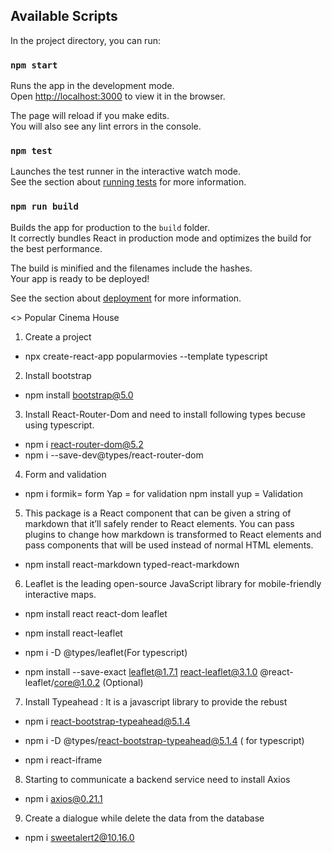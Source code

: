 ## Available Scripts

In the project directory, you can run:

### `npm start`

Runs the app in the development mode.\
Open [http://localhost:3000](http://localhost:3000) to view it in the browser.

The page will reload if you make edits.\
You will also see any lint errors in the console.

### `npm test`

Launches the test runner in the interactive watch mode.\
See the section about [running tests](https://facebook.github.io/create-react-app/docs/running-tests) for more information.

### `npm run build`

Builds the app for production to the `build` folder.\
It correctly bundles React in production mode and optimizes the build for the best performance.

The build is minified and the filenames include the hashes.\
Your app is ready to be deployed!

See the section about [deployment](https://facebook.github.io/create-react-app/docs/deployment) for more information.

<> Popular Cinema House
1. Create a project 
* npx create-react-app popularmovies --template typescript

2. Install bootstrap
* npm install bootstrap@5.0

3. Install React-Router-Dom and need to install following types becuse using typescript.
* npm i react-router-dom@5.2
* npm i --save-dev@types/react-router-dom

4. Form and validation
* npm i formik= form
Yap = for validation
npm install yup = Validation

5. This package is a React component that can be given a string of markdown that it’ll safely render to React elements. You can pass plugins to change how markdown is transformed to React elements and pass components that will be used instead of normal HTML elements.

* npm install react-markdown typed-react-markdown

6. Leaflet is the leading open-source JavaScript library for mobile-friendly interactive maps. 

* npm install react react-dom leaflet

*  npm install react-leaflet   

* npm i -D @types/leaflet(For typescript)

* npm install --save-exact leaflet@1.7.1 react-leaflet@3.1.0 @react-leaflet/core@1.0.2 (Optional)

7. Install Typeahead : It is a javascript library to provide the rebust

* npm i react-bootstrap-typeahead@5.1.4

* npm i -D @types/react-bootstrap-typeahead@5.1.4 ( for typescript)

*  npm i react-iframe


8.  Starting to communicate a backend service need to install Axios

* npm i axios@0.21.1

9. Create a dialogue while delete the data from the database

* npm i sweetalert2@10.16.0








